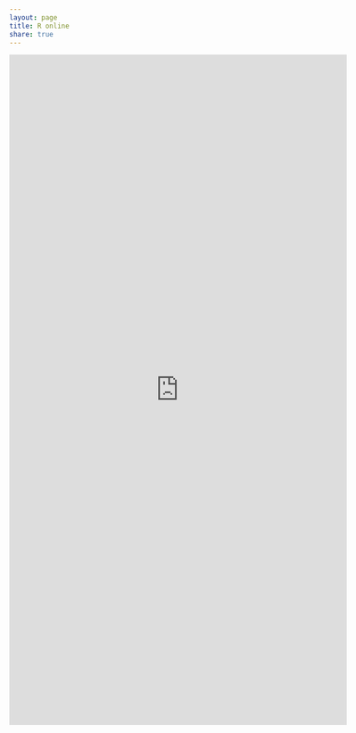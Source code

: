 ```yaml
---
layout: page
title: R online
share: true
---
```


<iframe width='120%' height='1200' src='http://r-fiddle.org/#/embed/eYsWfghB/1' allowfullscreen='allowfullscreen' frameborder='0'></iframe>
